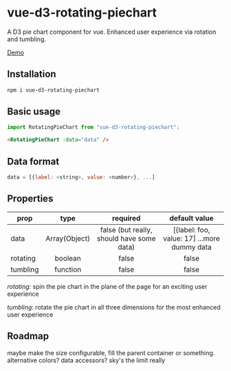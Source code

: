 # vue-d3-rotating-piechart

A D3 pie chart component for vue. Enhanced user experience via rotation and tumbling.

[Demo](https://nickolas1.github.io/vue-d3-rotating-piechart/)

## Installation
```sh
npm i vue-d3-rotating-piechart
```

## Basic usage
```js
import RotatingPieChart from "vue-d3-rotating-piechart";
```

```html
<RotatingPieChart :data="data" /> 
```

## Data format
```js
data = [{label: <string>, value: <number>}, ...]
```

## Properties
| prop        | type | required | default value |
| ------------ |:---:|:--------:|:-------------:|
| data | Array(Object) | false (but really, should have some data) | [{label: foo, value: 17] ...more dummy data |
| rotating | boolean | false | false |
| tumbling | function | false | false |

*rotating:* spin the pie chart in the plane of the page for an exciting user experience

*tumbling:* rotate the pie chart in all three dimensions for the most enhanced user experience

## Roadmap
maybe make the size configurable, fill the parent container or something. alternative colors? data accessors? sky's the limit really
